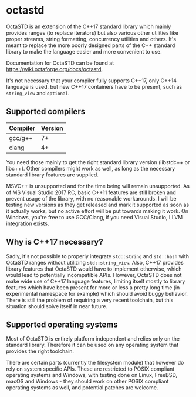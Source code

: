 # octastd

OctaSTD is an extension of the C++17 standard library which mainly provides
ranges (to replace iterators) but also various other utilities like proper
streams, string formatting, concurrency utilities and others. It's meant
to replace the more poorly designed parts of the C++ standard library to
make the language easier and more convenient to use.

Documentation for OctaSTD can be found at https://wiki.octaforge.org/docs/octastd.

It's not necessary that your compiler fully supports C++17, only C++14
language is used, but new C++17 containers have to be present, such as
`string_view` and `optional`.

## Supported compilers

Compiler | Version
-------- | -------
gcc/g++  | 7+
clang    | 4+

You need those mainly to get the right standard library version (libstdc++
or libc++). Other compilers might work as well, as long as the necessary
standard library features are supplied.

MSVC++ is unsupported and for the time being will remain unsupported. As of MS
Visual Studio 2017 RC, basic C++11 features are still broken and prevent usage
of the library, with no reasonable workarounds. I will be testing new versions
as they get released and mark it supported as soon as it actually works, but no
active effort will be put towards making it work. On Windows, you're free to
use GCC/Clang, if you need Visual Studio, LLVM integration exists.

## Why is C++17 necessary?

Sadly, it's not possible to properly integrate `std::string` and `std::hash`
with OctaSTD ranges without utilizing `std::string_view`. Also, C++17 provides
library features that OctaSTD would have to implement otherwise, which would
lead to potentially incompatible APIs. However, OctaSTD does not make wide
use of C++17 language features, limiting itself mostly to library features
which have been present for more or less a pretty long time (in experimental
namespace for example) which should avoid buggy behavior. There is still the
problem of requiring a very recent toolchain, but this situation should solve
itself in near future.

## Supported operating systems

Most of OctaSTD is entirely platform independent and relies only on the
standard library. Therefore it can be used on any operating system that
provides the right toolchain.

There are certain parts (currently the filesystem module) that however do rely
on system specific APIs. These are restricted to POSIX compliant operating
systems and Windows, with testing done on Linux, FreeBSD, macOS and Windows -
they should work on other POSIX compliant operating systems as well, and
potential patches are welcome.
